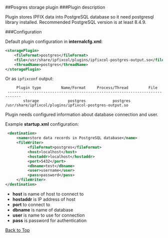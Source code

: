 ##<a name="top"></a>Posgres storage plugin
###Plugin description

Plugin stores IPFIX data into PostgreSQL database so it need postgresql library installed. Recommended PostgreSQL version is at least 8.4.9.

###Configuration

Default plugin configuration in **internalcfg.xml**:

```xml
<storagePlugin>
	<fileFormat>postgres</fileFormat>
	<file>/usr/share/ipfixcol/plugins/ipfixcol-postgres-output.so</file>
	<threadName>postgres</threadName>
</storagePlugin>
```

Or as `ipfixconf` output:

```
     Plugin type         Name/Format     Process/Thread         File        
 ----------------------------------------------------------------------------
        storage             postgres            postgres         /usr/share/ipfixcol/plugins/ipfixcol-postgres-output.so
```

Plugin needs configured information about database connection and user.

Example **startup.xml** configuration:

```xml
 <destination>
     <name>store data records in PostgreSQL database</name>
     <fileWriter>
          <fileFormat>postgres</fileFormat>
          <host>localhost</host>
          <hostaddr>localhost</hostaddr>
          <port>5432</port>
          <dbname>test</dbname>
          <user>username</user>
          <pass>password</pass>
     </fileWriter>
</destination>
```
*  **host** is name of host to connect to
*  **hostaddr** is IP address of host
*  **port** to connect to
*  **dbname** is name of database
*  **user** is name to use for connection
*  **pass** is password for authentication

[Back to Top](#top)
